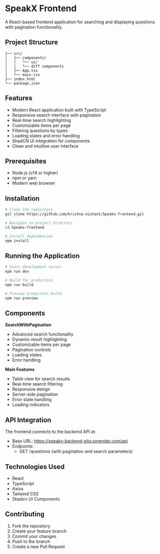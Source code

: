# SpeakX Frontend

A React-based frontend application for searching and displaying questions with pagination functionality.

## Project Structure

```
├── src/
│   ├── components/
│   │   └── ui/
│   │   └── diff components
│   ├── App.tsx
│   └── main.tsx
├── index.html
└── package.json
```

## Features

- Modern React application built with TypeScript
- Responsive search interface with pagination
- Real-time search highlighting
- Customizable items per page
- Filtering questions by types
- Loading states and error handling
- ShadCN UI integration for components
- Clean and intuitive user interface

## Prerequisites

- Node.js (v14 or higher)
- npm or yarn
- Modern web browser

## Installation

```bash
# Clone the repository
git clone https://github.com/krishna-nishant/Speakx-frontend.git

# Navigate to project directory
cd Speakx-frontend

# Install dependencies
npm install
```

## Running the Application

```bash
# Start development server
npm run dev

# Build for production
npm run build

# Preview production build
npm run preview
```

## Components

**SearchWithPagination**
- Advanced search functionality
- Dynamic result highlighting
- Customizable items per page
- Pagination controls
- Loading states
- Error handling

**Main Features**
- Table view for search results
- Real-time search filtering
- Responsive design
- Server-side pagination
- Error state handling
- Loading indicators

## API Integration

The frontend connects to the backend API at:
- Base URL: https://speakx-backend-gliq.onrender.com/api
- Endpoints: 
  - GET /questions (with pagination and search parameters)

## Technologies Used

- React
- TypeScript
- Axios
- Tailwind CSS
- Shadcn UI Components

## Contributing

1. Fork the repository
2. Create your feature branch
3. Commit your changes
4. Push to the branch
5. Create a new Pull Request

